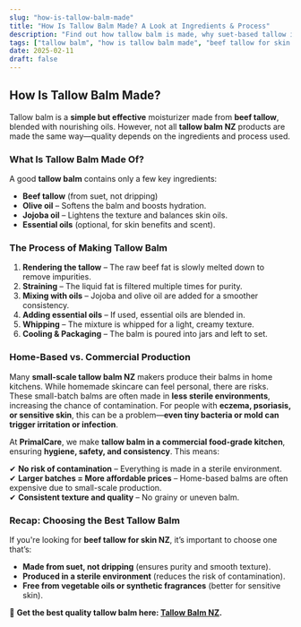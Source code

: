 ```yaml
---
slug: "how-is-tallow-balm-made"
title: "How Is Tallow Balm Made? A Look at Ingredients & Process"
description: "Find out how tallow balm is made, why suet-based tallow is better, and how PrimalCare ensures a safer, more effective product."
tags: ["tallow balm", "how is tallow balm made", "beef tallow for skin NZ"]
date: 2025-02-11
draft: false
---
```


## How Is Tallow Balm Made?  

Tallow balm is a **simple but effective** moisturizer made from **beef tallow**, blended with nourishing oils. However, not all **tallow balm NZ** products are made the same way—quality depends on the ingredients and process used.  

### What Is Tallow Balm Made Of?  

A good **tallow balm** contains only a few key ingredients:  

- **Beef tallow** (from suet, not dripping)  
- **Olive oil** – Softens the balm and boosts hydration.  
- **Jojoba oil** – Lightens the texture and balances skin oils.  
- **Essential oils** (optional, for skin benefits and scent).  

### The Process of Making Tallow Balm  

1. **Rendering the tallow** – The raw beef fat is slowly melted down to remove impurities.  
2. **Straining** – The liquid fat is filtered multiple times for purity.  
3. **Mixing with oils** – Jojoba and olive oil are added for a smoother consistency.  
4. **Adding essential oils** – If used, essential oils are blended in.  
5. **Whipping** – The mixture is whipped for a light, creamy texture.  
6. **Cooling & Packaging** – The balm is poured into jars and left to set.  

### Home-Based vs. Commercial Production  

Many **small-scale tallow balm NZ** makers produce their balms in home kitchens. While homemade skincare can feel personal, there are risks. These small-batch balms are often made in **less sterile environments**, increasing the chance of contamination. For people with **eczema, psoriasis, or sensitive skin**, this can be a problem—**even tiny bacteria or mold can trigger irritation or infection**.  

At **PrimalCare**, we make **tallow balm in a commercial food-grade kitchen**, ensuring **hygiene, safety, and consistency**. This means:  

✔ **No risk of contamination** – Everything is made in a sterile environment.  
✔ **Larger batches = More affordable prices** – Home-based balms are often expensive due to small-scale production.  
✔ **Consistent texture and quality** – No grainy or uneven balm.  

### Recap: Choosing the Best Tallow Balm  

If you're looking for **beef tallow for skin NZ**, it’s important to choose one that’s:  

- **Made from suet, not dripping** (ensures purity and smooth texture).  
- **Produced in a sterile environment** (reduces the risk of contamination).  
- **Free from vegetable oils or synthetic fragrances** (better for sensitive skin).  

🔗 **Get the best quality tallow balm here: [Tallow Balm NZ](https://primalpantry.co.nz/shop/products/tallow-skin/).**
